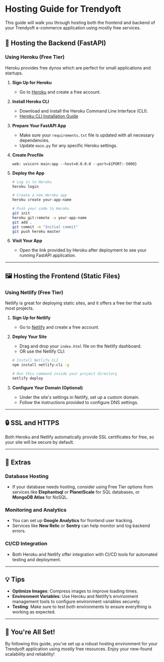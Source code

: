 # Hosting Guide for Trendyoft

This guide will walk you through hosting both the frontend and backend of your Trendyoft e-commerce application using mostly free services.

## 📡 Hosting the Backend (FastAPI)

### **Using Heroku (Free Tier)**
Heroku provides free dynos which are perfect for small applications and startups.

1. **Sign Up for Heroku**
   - Go to [Heroku](https://www.heroku.com/) and create a free account.

2. **Install Heroku CLI**
   - Download and install the Heroku Command Line Interface (CLI).
   - [Heroku CLI Installation Guide](https://devcenter.heroku.com/articles/heroku-cli)

3. **Prepare Your FastAPI App**
   - Make sure your `requirements.txt` file is updated with all necessary dependencies.
   - Update `main.py` for any specific Heroku settings.

4. **Create Procfile**
   ```
   web: uvicorn main:app --host=0.0.0.0 --port=${PORT:-5000}
   ```

5. **Deploy the App**
   ```bash
   # Log in to Heroku
   heroku login

   # Create a new Heroku app
   heroku create your-app-name

   # Push your code to Heroku
   git init
   heroku git:remote -a your-app-name
   git add .
   git commit -m "Initial commit"
   git push heroku master
   ```

6. **Visit Your App**
   - Open the link provided by Heroku after deployment to see your running FastAPI application.

---

## 🖼️ Hosting the Frontend (Static Files)

### **Using Netlify (Free Tier)**
Netlify is great for deploying static sites, and it offers a free tier that suits most projects.

1. **Sign Up for Netlify**
   - Go to [Netlify](https://www.netlify.com/) and create a free account.

2. **Deploy Your Site**
   - Drag and drop your `index.html` file on the Netlify dashboard.
   - OR use the Netlify CLI:
   ```bash
   # Install Netlify CLI
   npm install netlify-cli -g

   # Run this command inside your project directory
   netlify deploy
   ```

3. **Configure Your Domain (Optional)**
   - Under the site's settings in Netlify, set up a custom domain.
   - Follow the instructions provided to configure DNS settings.

---

## 🔒 SSL and HTTPS

Both Heroku and Netlify automatically provide SSL certificates for free, so your site will be secure by default.

---

## 🚀 Extras

### **Database Hosting**
- If your database needs hosting, consider using Free Tier options from services like **Elephantsql** or **PlanetScale** for SQL databases, or **MongoDB Atlas** for NoSQL.

### **Monitoring and Analytics**
- You can set up **Google Analytics** for frontend user tracking.
- Services like **New Relic** or **Sentry** can help monitor and log backend errors.

### **CI/CD Integration**
- Both Heroku and Netlify offer integration with CI/CD tools for automated testing and deployment.

---

## 💡 Tips
- **Optimize Images**: Compress images to improve loading times.
- **Environment Variables**: Use Heroku and Netlify’s environment management tools to configure environment variables securely.
- **Testing**: Make sure to test both environments to ensure everything is working as expected.

---

## 🎉 You're All Set!

By following this guide, you've set up a robust hosting environment for your Trendyoft application using mostly free resources. Enjoy your new-found scalability and reliability!
